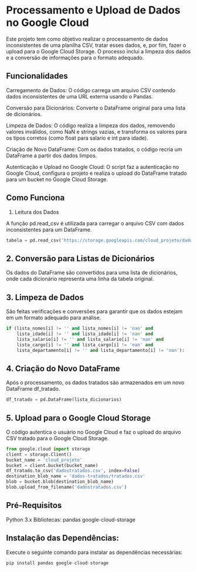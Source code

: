 #  Processamento e Upload de Dados no Google Cloud
Este projeto tem como objetivo realizar o processamento de dados inconsistentes de uma planilha CSV, tratar esses dados, e, por fim, fazer o upload para o Google Cloud Storage. O processo inclui a limpeza dos dados e a conversão de informações para o formato adequado.

## Funcionalidades
Carregamento de Dados: O código carrega um arquivo CSV contendo dados inconsistentes de uma URL externa usando o Pandas.

Conversão para Dicionários: Converte o DataFrame original para uma lista de dicionários.

Limpeza de Dados: O código realiza a limpeza dos dados, removendo valores inválidos, como NaN e strings vazias, e transforma os valores para os tipos corretos (como float para salario e int para idade).

Criação de Novo DataFrame: Com os dados tratados, o código recria um DataFrame a partir dos dados limpos.

Autenticação e Upload no Google Cloud: O script faz a autenticação no Google Cloud, configura o projeto e realiza o upload do DataFrame tratado para um bucket no Google Cloud Storage.

## Como Funciona
1. Leitura dos Dados

A função pd.read_csv é utilizada para carregar o arquivo CSV com dados inconsistentes para um DataFrame.

```python
tabela = pd.read_csv('https://storage.googleapis.com/cloud_projeto/dados-brutos/dados_inconsistentes%20-%20dados_inconsistentes.csv')
```
## 2. Conversão para Listas de Dicionários
Os dados do DataFrame são convertidos para uma lista de dicionários, onde cada dicionário representa uma linha da tabela original.

## 3. Limpeza de Dados
São feitas verificações e conversões para garantir que os dados estejam em um formato adequado para análise.

```python
if (lista_nomes[i] != '' and lista_nomes[i] != 'nan' and
    lista_idade[i] != '' and lista_idade[i] != 'nan' and
    lista_salario[i] != '' and lista_salario[i] != 'nan' and
    lista_cargo[i] != '' and lista_cargo[i] != 'nan' and
    lista_departamento[i] != '' and lista_departamento[i] != 'nan'):

```

## 4. Criação do Novo DataFrame
Após o processamento, os dados tratados são armazenados em um novo DataFrame df_tratado.

```python
df_tratado = pd.DataFrame(lista_dicionarios)
```

## 5. Upload para o Google Cloud Storage
O código autentica o usuário no Google Cloud e faz o upload do arquivo CSV tratado para o Google Cloud Storage.

```python
from google.cloud import storage
client = storage.Client()
bucket_name = 'cloud_projeto'
bucket = client.bucket(bucket_name)
df_tratado.to_csv('dadostratados.csv', index=False)
destination_blob_name = 'dados-tratados/tratados.csv'
blob = bucket.blob(destination_blob_name)
blob.upload_from_filename('dadostratados.csv')
```

## Pré-Requisitos
Python 3.x
Bibliotecas:
pandas
google-cloud-storage
## Instalação das Dependências:

Execute o seguinte comando para instalar as dependências necessárias:

```python
pip install pandas google-cloud-storage
```